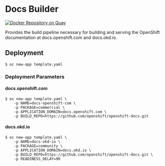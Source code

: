 # Docs Builder

[![Docker Repository on Quay](https://quay.io/repository/openshift-cs/docs-builder/status "Docker Repository on Quay")](https://quay.io/repository/openshift-cs/docs-builder)

Provides the build pipeline necessary for building and serving the
OpenShift documentation at docs.openshift.com and docs.okd.io.

## Deployment

```
$ oc new-app template.yaml
```

### Deployment Parameters

#### docs.openshift.com

```
$ oc new-app template.yaml \
    -p NAME=docs-openshift-com \
    -p PACKAGE=commercial \
    -p APPLICATION_DOMAIN=docs.openshift.com \
    -p BUILD_REPO=https://github.com/openshift/openshift-docs.git
```


#### docs.okd.io

```
$ oc new-app template.yaml \
    -p NAME=docs-okd-io \
    -p PACKAGE=community \
    -p APPLICATION_DOMAIN=docs.okd.io \
    -p BUILD_REPO=https://github.com/openshift/openshift-docs.git \
    -p READINESS_DELAY=90
```
